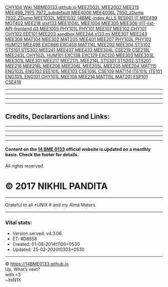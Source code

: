 [	CHY104	](	https://github.com/14BME0133/CHY104	)
[	Wiki	](	https://github.com/14BME0133/Wiki	)
[	14BME0133.github.io	](	https://github.com/14BME0133/14BME0133.github.io	)
[	MEE2002L	](	https://github.com/14BME0133/MEE2002L	)
[	MEE2002	](	https://github.com/14BME0133/MEE2002	)
[	MEE215	](	https://github.com/14BME0133/MEE215	)
[	MEE499_7975	](	https://github.com/14BME0133/MEE499_7975	)
[	7972_subdefault	](	https://github.com/14BME0133/7972_subdefault	)
[	MEE4006	](	https://github.com/14BME0133/MEE4006	)
[	MEE4006L	](	https://github.com/14BME0133/MEE4006L	)
[	7950_zDump	](	https://github.com/14BME0133/7950_zDump	)
[	7932_ZDump	](	https://github.com/14BME0133/7932_ZDump	)
[	MEE1032L	](	https://github.com/14BME0133/MEE1032L	)
[	MEE1032	](	https://github.com/14BME0133/MEE1032	)
[	14BME-index	](	https://github.com/14BME0133/14BME-index	)
[	ALLS	](	https://github.com/14BME0133/ALLS	)
[	RES001	](	https://github.com/14BME0133/RES001	)
[	IT	](	https://github.com/14BME0133/IT	)
[	MEE499	](	https://github.com/14BME0133/MEE499	)
[	MGT402	](	https://github.com/14BME0133/MGT402	)
[	MEE218	](	https://github.com/14BME0133/MEE218	)
[	stst133	](	https://github.com/14BME0133/stst133	)
[	MEE1004L	](	https://github.com/14BME0133/MEE1004L	)
[	MEE1004	](	https://github.com/14BME0133/MEE1004	)
[	MEE305	](	https://github.com/14BME0133/MEE305	)
[	MEE306	](	https://github.com/14BME0133/MEE306	)
[	VIT-list-API-frontend	](	https://github.com/14BME0133/VIT-list-API-frontend	)
[	d3	](	https://github.com/14BME0133/d3	)
[	MEE1005	](	https://github.com/14BME0133/MEE1005	)
[	PHY101L	](	https://github.com/14BME0133/PHY101L	)
[	PHY101	](	https://github.com/14BME0133/PHY101	)
[	MEE107	](	https://github.com/14BME0133/MEE107	)
[	MEE102	](	https://github.com/14BME0133/MEE102	)
[	CHY101	](	https://github.com/14BME0133/CHY101	)
[	CHY102	](	https://github.com/14BME0133/CHY102	)
[	EEE101	](	https://github.com/14BME0133/EEE101	)
[	MEE203	](	https://github.com/14BME0133/MEE203	)
[	sandbox	](	https://github.com/14BME0133/sandbox	)
[	MEE244	](	https://github.com/14BME0133/MEE244	)
[	x133.ml	](	https://github.com/14BME0133/x133.ml	)
[	MEE307	](	https://github.com/14BME0133/MEE307	)
[	MEE243	](	https://github.com/14BME0133/MEE243	)
[	MEE308	](	https://github.com/14BME0133/MEE308	)
[	MAT104	](	https://github.com/14BME0133/MAT104	)
[	MEE302	](	https://github.com/14BME0133/MEE302	)
[	MAT205	](	https://github.com/14BME0133/MAT205	)
[	MEE401	](	https://github.com/14BME0133/MEE401	)
[	MEE207	](	https://github.com/14BME0133/MEE207	)
[	PHY102L	](	https://github.com/14BME0133/PHY102L	)
[	PHY102	](	https://github.com/14BME0133/PHY102	)
[	HUM121	](	https://github.com/14BME0133/HUM121	)
[	MEE498	](	https://github.com/14BME0133/MEE498	)
[	EXC666	](	https://github.com/14BME0133/EXC666	)
[	EXC458	](	https://github.com/14BME0133/EXC458	)
[	MAT114L	](	https://github.com/14BME0133/MAT114L	)
[	MEE202	](	https://github.com/14BME0133/MEE202	)
[	MEE304	](	https://github.com/14BME0133/MEE304	)
[	STS102	](	https://github.com/14BME0133/STS102	)
[	STS101	](	https://github.com/14BME0133/STS101	)
[	STS302	](	https://github.com/14BME0133/STS302	)
[	MEE241	](	https://github.com/14BME0133/MEE241	)
[	MEE437	](	https://github.com/14BME0133/MEE437	)
[	MEE432	](	https://github.com/14BME0133/MEE432	)
[	MEE304L	](	https://github.com/14BME0133/MEE304L	)
[	CSE219	](	https://github.com/14BME0133/CSE219	)
[	CSE219L	](	https://github.com/14BME0133/CSE219L	)
[	MEE243L	](	https://github.com/14BME0133/MEE243L	)
[	CHY102L	](	https://github.com/14BME0133/CHY102L	)
[	HUM101	](	https://github.com/14BME0133/HUM101	)
[	EXC138	](	https://github.com/14BME0133/EXC138	)
[	EXC129	](	https://github.com/14BME0133/EXC129	)
[	EXC120	](	https://github.com/14BME0133/EXC120	)
[	MEE303	](	https://github.com/14BME0133/MEE303	)
[	MEE303L	](	https://github.com/14BME0133/MEE303L	)
[	MEE301L	](	https://github.com/14BME0133/MEE301L	)
[	MEE301	](	https://github.com/14BME0133/MEE301	)
[	MEE217	](	https://github.com/14BME0133/MEE217	)
[	MEE217L	](	https://github.com/14BME0133/MEE217L	)
[	MEE214L	](	https://github.com/14BME0133/MEE214L	)
[	STS301	](	https://github.com/14BME0133/STS301	)
[	STS202	](	https://github.com/14BME0133/STS202	)
[	STS201	](	https://github.com/14BME0133/STS201	)
[	MEE216	](	https://github.com/14BME0133/MEE216	)
[	MEE216L	](	https://github.com/14BME0133/MEE216L	)
[	MEE206	](	https://github.com/14BME0133/MEE206	)
[	MEE206L	](	https://github.com/14BME0133/MEE206L	)
[	MEE205L	](	https://github.com/14BME0133/MEE205L	)
[	MEE205	](	https://github.com/14BME0133/MEE205	)
[	MEE204	](	https://github.com/14BME0133/MEE204	)
[	MAT115	](	https://github.com/14BME0133/MAT115	)
[	ENG102L	](	https://github.com/14BME0133/ENG102L	)
[	ENG102	](	https://github.com/14BME0133/ENG102	)
[	EEE101L	](	https://github.com/14BME0133/EEE101L	)
[	MEE103	](	https://github.com/14BME0133/MEE103	)
[	CSE109L	](	https://github.com/14BME0133/CSE109L	)
[	CSE109	](	https://github.com/14BME0133/CSE109	)
[	MAT114	](	https://github.com/14BME0133/MAT114	)
[	ITE101L	](	https://github.com/14BME0133/ITE101L	)
[	ITE101	](	https://github.com/14BME0133/ITE101	)
[	ENG101L	](	https://github.com/14BME0133/ENG101L	)
[	ENG101	](	https://github.com/14BME0133/ENG101	)
[	CHY101L	](	https://github.com/14BME0133/CHY101L	)
[	MEE108	](	https://github.com/14BME0133/MEE108	)
[	MEE214	](	https://github.com/14BME0133/MEE214	)
[	MAT115L	](	https://github.com/14BME0133/MAT115L	)
[	MAT201	](	https://github.com/14BME0133/MAT201	)
[	ESP101	](	https://github.com/14BME0133/ESP101	)
[	CSE418 	](	https://github.com/14BME0133/CSE418	)


<hr />
<hr />
<hr />
<hr />

<h2 id="credits-declarartions-and-links">Credits, Declarartions and Links: </h2>

<hr />
<hr />
<hr />
<hr />

<h4 id="content-on-the-14-bme-0133-official-website-is-updated-on-a-tri-monthly-basis-check-the-footer-for-details">Content on the <a href="http://14bme0133.github.io">14 BME 0133</a> official website is updated on a monthly basis. Check the footer for details.</h4>

<p>All rights reserved.</p>

<h1 id="2017-nikhil-pandita">© 2017 NIKHIL PANDITA</h1>

<hr />

<p>Grateful to all *UNIX # and my Alma Maters.</p>

<hr />

<h3 id="vital-stats">Vital stats:</h3>

<ul>
  <li>Version served: v4.3.06.</li>
  <li>ET: #D8558</li>
  <li>Created: 01-08-2014t1100+0530</li>
  <li>Updated: 25-02-2020t0303+0530</li>
</ul>

<hr />

<p>© <a href="https://14BME0133.github.io">https://14BME0133.github.io</a> 
<br />Up, What’s next?<br />with &lt;3<br />~itsN1X</p>
